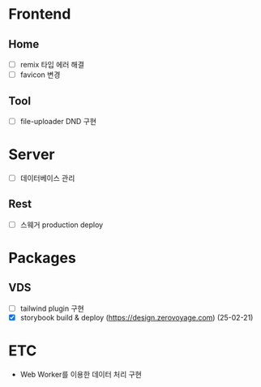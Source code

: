 # Frontend

## Home

- [ ] remix 타입 에러 해결
- [ ] favicon 변경

## Tool

- [ ] file-uploader DND 구현

# Server

- [ ] 데이터베이스 관리

## Rest

- [ ] 스웨거 production deploy

# Packages

## VDS

- [ ] tailwind plugin 구현
- [x] storybook build & deploy (https://design.zerovoyage.com) (25-02-21)

# ETC

- Web Worker를 이용한 데이터 처리 구현
